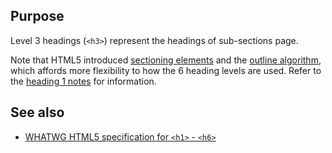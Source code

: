 ## Purpose

Level 3 headings (`<h3>`) represent the headings of sub-sections page.

Note that HTML5 introduced [sectioning elements](https://html.spec.whatwg.org/multipage/dom.html#sectioning-content-2) and the [outline algorithm](https://html.spec.whatwg.org/multipage/semantics.html#outlines), which affords more flexibility to how the 6 heading levels are used. Refer to the [heading 1 notes](heading-1) for information.

## See also

* [WHATWG HTML5 specification for `<h1>` - `<h6>`](https://html.spec.whatwg.org/multipage/semantics.html#the-h1,-h2,-h3,-h4,-h5,-and-h6-elements)
